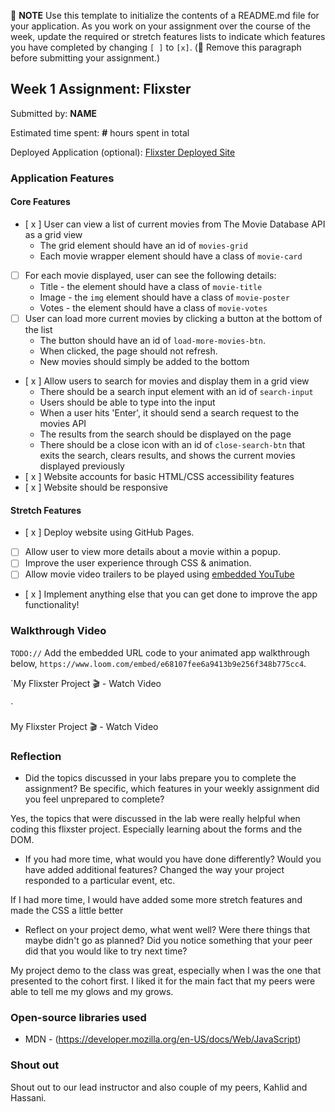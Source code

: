 📝 **NOTE** Use this template to initialize the contents of a README.md file for your application. As you work on your assignment over the course of the week, update the required or stretch features lists to indicate which features you have completed by changing `[ ]` to `[x]`. (🚫 Remove this paragraph before submitting your assignment.)

## Week 1 Assignment: Flixster

Submitted by: **NAME**

Estimated time spent: **#** hours spent in total

Deployed Application (optional): [Flixster Deployed Site](ADD_LINK_HERE)

### Application Features

#### Core Features

- [ x ] User can view a list of current movies from The Movie Database API as a grid view
  - The grid element should have an id of `movies-grid`
  - Each movie wrapper element should have a class of `movie-card`
- [ ] For each movie displayed, user can see the following details:
  - Title - the element should have a class of `movie-title`
  - Image - the `img` element should have a class of `movie-poster`
  - Votes - the element should have a class of `movie-votes`
- [ ] User can load more current movies by clicking a button at the bottom of the list
  - The button should have an id of `load-more-movies-btn`.
  - When clicked, the page should not refresh.
  - New movies should simply be added to the bottom
- [ x ] Allow users to search for movies and display them in a grid view
  - There should be a search input element with an id of `search-input`
  - Users should be able to type into the input
  - When a user hits 'Enter', it should send a search request to the movies API
  - The results from the search should be displayed on the page
  - There should be a close icon with an id of `close-search-btn` that exits the search, clears results, and shows the current movies displayed previously
- [ x ] Website accounts for basic HTML/CSS accessibility features
- [ x ] Website should be responsive

#### Stretch Features

- [ x ] Deploy website using GitHub Pages.
- [ ] Allow user to view more details about a movie within a popup.
- [ ] Improve the user experience through CSS & animation.
- [ ] Allow movie video trailers to be played using [embedded YouTube](https://support.google.com/youtube/answer/171780?hl=en)
- [ x ] Implement anything else that you can get done to improve the app functionality!

### Walkthrough Video

`TODO://` Add the embedded URL code to your animated app walkthrough below, `https://www.loom.com/embed/e68107fee6a9413b9e256f348b775cc4`.

`My Flixster Project 🎬 - Watch Video

`

My Flixster Project 🎬 - Watch Video




### Reflection

- Did the topics discussed in your labs prepare you to complete the assignment? Be specific, which features in your weekly assignment did you feel unprepared to complete?

Yes, the topics that were discussed in the lab were really helpful when coding this flixster project. Especially learning about the forms and the DOM.

- If you had more time, what would you have done differently? Would you have added additional features? Changed the way your project responded to a particular event, etc.
  
If I had more time, I would have added some more stretch features and made the CSS a little better 

- Reflect on your project demo, what went well? Were there things that maybe didn't go as planned? Did you notice something that your peer did that you would like to try next time?

My project demo to the class was great, especially when I was the one that presented to the cohort first. I liked it for the main fact that my peers were able to tell me my glows and my grows. 

### Open-source libraries used

- MDN - (https://developer.mozilla.org/en-US/docs/Web/JavaScript)

### Shout out

Shout out to our lead instructor and also couple of my peers, Kahlid and Hassani. 